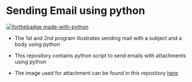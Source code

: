 # Sending Email using python

[![forthebadge made-with-python](http://ForTheBadge.com/images/badges/made-with-python.svg)](https://www.python.org/)  

- The 1st and 2nd program illustrates sending mail with a subject and a body using python

- This repository contains python script to send emails with attachments using python

- The image used for attachment can be found in this repository [here](https://github.com/sumanthst24/sending-email-through-python/blob/master/scenary.jpeg)

